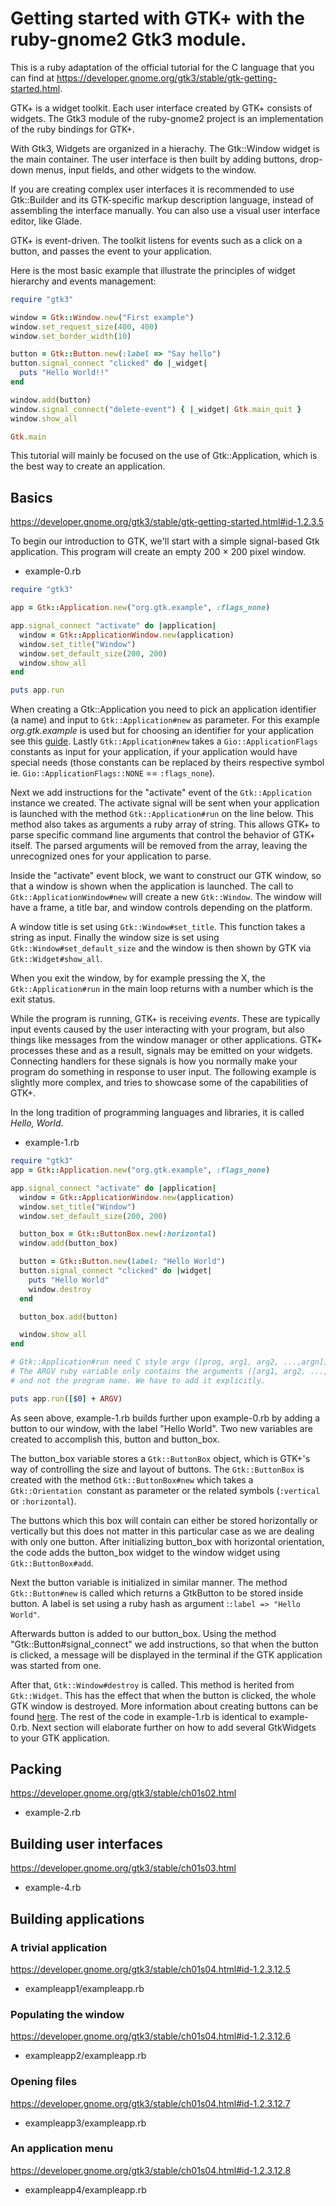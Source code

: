 # Getting started with GTK+ with the ruby-gnome2 Gtk3 module.

This is a ruby adaptation of the official tutorial for the C language that you can find at https://developer.gnome.org/gtk3/stable/gtk-getting-started.html.

GTK+ is a widget toolkit. Each user interface created by GTK+ consists of widgets. The Gtk3 module of the ruby-gnome2 project is an implementation of the ruby bindings for GTK+.

With Gtk3, Widgets are organized in a hierachy. The Gtk::Window widget is the main container. The user interface is then built by adding buttons, drop-down menus, input fields, and other widgets to the window.

If you are creating complex user interfaces it is recommended to use Gtk::Builder and its GTK-specific markup description language, instead of assembling the interface manually. You can also use a visual user interface editor, like Glade.

GTK+ is event-driven. The toolkit listens for events such as a click on a button, and passes the event to your application.

Here is the most basic example that illustrate the principles of widget hierarchy and events management:

```ruby
require "gtk3"

window = Gtk::Window.new("First example")
window.set_request_size(400, 400)
window.set_border_width(10)

button = Gtk::Button.new(:label => "Say hello")
button.signal_connect "clicked" do |_widget|
  puts "Hello World!!"
end

window.add(button)
window.signal_connect("delete-event") { |_widget| Gtk.main_quit }
window.show_all

Gtk.main
```
This tutorial will mainly be focused on the use of Gtk::Application, which is the best way to create an application.

## Basics
https://developer.gnome.org/gtk3/stable/gtk-getting-started.html#id-1.2.3.5

To begin our introduction to GTK, we'll start with a simple signal-based Gtk application. This program will create an empty 200 × 200 pixel window.

*    example-0.rb
```ruby
require "gtk3"

app = Gtk::Application.new("org.gtk.example", :flags_none)

app.signal_connect "activate" do |application|
  window = Gtk::ApplicationWindow.new(application)
  window.set_title("Window")
  window.set_default_size(200, 200)
  window.show_all
end

puts app.run

```
When creating a Gtk::Application you need to pick an application identifier (a name) and input to `Gtk::Application#new` as parameter. For this example *org.gtk.example* is used but for choosing an identifier for your application see this [guide](https://wiki.gnome.org/HowDoI/ChooseApplicationID).
Lastly `Gtk::Application#new` takes a `Gio::ApplicationFlags` constants as input for your application, if your application would have special needs (those constants can be replaced by theirs respective symbol ie. `Gio::ApplicationFlags::NONE` == `:flags_none`).

Next we add instructions for the "activate" event of the `Gtk::Application` instance we created. The activate signal will be sent when your application is launched with the method `Gtk::Application#run` on the line below. This method also takes as arguments a ruby array of string. This allows GTK+ to parse specific command line arguments that control the behavior of GTK+ itself. The parsed arguments will be removed from the array, leaving the unrecognized ones for your application to parse.

Inside the "activate" event block, we want to construct our GTK window, so that a window is shown when the application is launched. The call to `Gtk::ApplicationWindow#new` will create a new `Gtk::Window`. The window will have a frame, a title bar, and window controls depending on the platform.

A window title is set using `Gtk::Window#set_title`. This function takes a string as input. Finally the window size is set using `Gtk::Window#set_default_size` and the window is then shown by GTK via `Gtk::Widget#show_all`.

When you exit the window, by for example pressing the X, the `Gtk::Application#run` in the main loop returns with a number which is the exit status.

While the program is running, GTK+ is receiving *events*. These are typically input events caused by the user interacting with your program, but also things like messages from the window manager or other applications. GTK+ processes these and as a result, signals may be emitted on your widgets. Connecting handlers for these signals is how you normally make your program do something in response to user input.
The following example is slightly more complex, and tries to showcase some of the capabilities of GTK+.

In the long tradition of programming languages and libraries, it is called *Hello, World*.
*    example-1.rb
```ruby
require "gtk3"
app = Gtk::Application.new("org.gtk.example", :flags_none)

app.signal_connect "activate" do |application|
  window = Gtk::ApplicationWindow.new(application)
  window.set_title("Window")
  window.set_default_size(200, 200)

  button_box = Gtk::ButtonBox.new(:horizontal)
  window.add(button_box)

  button = Gtk::Button.new(label: "Hello World")
  button.signal_connect "clicked" do |widget|
    puts "Hello World"
    window.destroy
  end

  button_box.add(button)

  window.show_all
end

# Gtk::Application#run need C style argv ([prog, arg1, arg2, ...,argn]).
# The ARGV ruby variable only contains the arguments ([arg1, arg2, ...,argb])
# and not the program name. We have to add it explicitly.

puts app.run([$0] + ARGV)
```
As seen above, example-1.rb builds further upon example-0.rb by adding a button to our window, with the label "Hello World". Two new variables are created to accomplish this, button and button_box.

The button_box variable stores a `Gtk::ButtonBox` object, which is GTK+'s way of controlling the size and layout of buttons. The `Gtk::ButtonBox` is created with the method `Gtk::ButtonBox#new` which takes a `Gtk::Orientation `constant as parameter or the related symbols (`:vertical` or `:horizontal`).

The buttons which this box will contain can either be stored horizontally or vertically but this does not matter in this particular case as we are dealing with only one button. After initializing button_box with horizontal orientation, the code adds the button_box widget to the window widget using `Gtk::ButtonBox#add`.

Next the button variable is initialized in similar manner. The method `Gtk::Button#new` is called which returns a GtkButton to be stored inside button. A label is set using a ruby hash as argument :`:label => "Hello World"`.

Afterwards button is added to our button_box. Using the method "Gtk::Button#signal_connect" we add instructions, so that when the button is clicked, a message will be displayed in the terminal if the GTK application was started from one.

After that, `Gtk::Window#destroy` is called. This method is herited from `Gtk::Widget`. This has the effect that when the button is clicked, the whole GTK window is destroyed. More information about creating buttons can be found [here](https://wiki.gnome.org/HowDoI/Buttons).
The rest of the code in example-1.rb is identical to example-0.rb. Next section will elaborate further on how to add several GtkWidgets to your GTK application.

## Packing
https://developer.gnome.org/gtk3/stable/ch01s02.html

*    example-2.rb

## Building user interfaces
https://developer.gnome.org/gtk3/stable/ch01s03.html

*    example-4.rb

## Building applications

### A trivial application
https://developer.gnome.org/gtk3/stable/ch01s04.html#id-1.2.3.12.5

*    exampleapp1/exampleapp.rb

### Populating the window
https://developer.gnome.org/gtk3/stable/ch01s04.html#id-1.2.3.12.6

*    exampleapp2/exampleapp.rb

### Opening files
https://developer.gnome.org/gtk3/stable/ch01s04.html#id-1.2.3.12.7

*    exampleapp3/exampleapp.rb

### An application menu
https://developer.gnome.org/gtk3/stable/ch01s04.html#id-1.2.3.12.8

*    exampleapp4/exampleapp.rb
